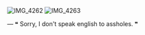 ![IMG_4262](https://github.com/user-attachments/assets/00ed3dd6-0300-4731-8098-bbc3e8315e8d)
![IMG_4263](https://github.com/user-attachments/assets/13c846a5-34d3-4489-a1b1-77e6b0dd322a)








— ❝ Sorry, I don't speak english to assholes. ❞
